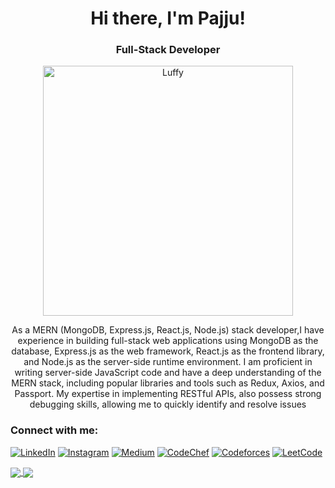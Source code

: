 <h1 align="center">Hi there, I'm Pajju!</h1>
<h3 align="center">Full-Stack Developer</h3>

<p align="center">
  <img align="center" alt="Luffy" width="400" height="400" src="https://c.tenor.com/G0dP5NM52YwAAAAC/roof-piece-luffy.gif">
</p>

<p align="center">As a MERN (MongoDB, Express.js, React.js, Node.js) stack developer,I have experience in building full-stack web applications using MongoDB as the database, Express.js as the web framework, React.js as the frontend library, and Node.js as the server-side runtime environment. I am proficient in writing server-side JavaScript code and have a deep understanding of the MERN stack, including popular libraries and tools such as Redux, Axios, and Passport. My expertise in implementing RESTful APIs, also possess strong debugging skills, allowing me to quickly identify and resolve issues</p>

<h3 align="left">Connect with me:</h3>
<p align="left">
  <a href="https://linkedin.com/in/prajwalshah" target="_blank"><img src="https://img.shields.io/badge/-prajwalshah-blue?style=flat-square&logo=Linkedin&logoColor=white&link=https://www.linkedin.com/in/prajwalshah/" alt="LinkedIn"></a>
  <a href="https://instagram.com/pajju_0330" target="_blank"><img src="https://img.shields.io/badge/-@pajju_0330-e4405f?style=flat-square&logo=Instagram&logoColor=white&link=https://www.instagram.com/pajju_0330/" alt="Instagram"></a>
  <a href="https://medium.com/@prajwalshah" target="_blank"><img src="https://img.shields.io/badge/-@prajwalshah-12100E?style=flat-square&logo=Medium&logoColor=white&link=https://medium.com/@prajwalshah/" alt="Medium"></a>
  <a href="https://www.codechef.com/users/pajju_0330" target="_blank"><img src="https://img.shields.io/badge/-pajju__0330-bd0c00?style=flat-square&logo=CodeChef&logoColor=white&link=https://www.codechef.com/users/pajju_0330/" alt="CodeChef"></a>
  <a href="https://codeforces.com/profile/pajju04" target="_blank"><img src="https://img.shields.io/badge/-pajju04-3366cc?style=flat-square&logo=Codeforces&logoColor=white&link=https://codeforces.com/profile/pajju04/" alt="Codeforces"></a>
  <a href="https://www.leetcode.com/pajju_0330" target="_blank"><img src="https://img.shields.io/badge/-pajju__0330-FFA116?style=flat-square&logo=LeetCode&logoColor=white&link=https://www.leetcode.com/pajju_0330/" alt="LeetCode"></a>
</p>

<div >
  <a href="https://github.com/pajju0330">
    <img align="center" src="https://github-readme-stats.vercel.app/api/top-langs/?username=pajju0330&show_icons=true&theme=nightowl" />
  </a>
  <a href="https://github.com/pajju0330">
    <img align="center" src="https://github-readme-stats.vercel.app/api?username=pajju0330&show_icons=true&theme=nightowl" />
  </a>
</div>


